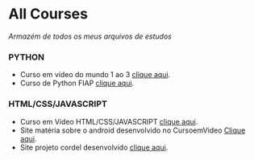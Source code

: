# All Courses
*Armazém de todos os meus arquivos de estudos*

###  __PYTHON__
- Curso em vídeo do mundo 1 ao 3 [clique aqui](https://github.com/AlamoVinicius/allCourses/tree/main/Curso%20Em%20Video-python/PYTHON%20(MUNDO%201%2C%20MUNDO%202%20E%20MUNDO%203)).
- Curso de Python FIAP [clique aqui](https://github.com/AlamoVinicius/allCourses/tree/main/FIAP%20-%20python).

### __HTML/CSS/JAVASCRIPT__
- Curso em Vídeo HTML/CSS/JAVASCRIPT [clique aqui](https://github.com/AlamoVinicius/allCourses/tree/main/html-css-Js/html-css).
- Site matéria sobre o android desenvolvido no CursoemVideo <a href="https://artigo-mascote-android.alamovinicius.repl.co" target="_blank">Clique aqui</a>.
- Site projeto cordel desenvolvido [clique aqui](https://alamovinicius.github.io/allCourses/html-css-Js/html-css/desafios/desafio-d011-site-cordel/index.html).
